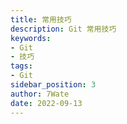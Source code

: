 ```yaml
---
title: 常用技巧
description: Git 常用技巧
keywords:
- Git
- 技巧
tags:
- Git
sidebar_position: 3
author: 7Wate
date: 2022-09-13
---
```

